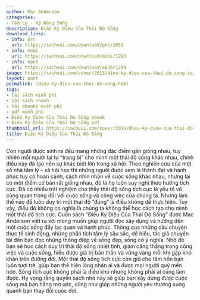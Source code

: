 ```yaml
---
author: Mac Anderson
categories:
- Tâm Lý - Kỹ Năng Sống
description: Điều Kỳ Diệu Của Thái Độ Sống
download_links:
- info: prc
  url: https://sachvui.com/download/prc/1059
- info: mobi
  url: https://sachvui.com/download/mobi/1293
- info: epub
  url: https://sachvui.com/download/epub/1294
image: https://sachvui.com/cover/2015/dieu-ky-dieu-cua-thai-do-song-tai-ban-.jpg
layout: post
permalink: /dieu-ky-dieu-cua-thai-do-song.html
tags:
- tải sách miễn phí
- tải sách nhanh
- tải ebooks miễn phí
- pdf miễn phí
- Điều Kỳ Diệu Của Thái Độ Sống ebook
- Điều Kỳ Diệu Của Thái Độ Sống pdf
thumbnail_url: https://sachvui.com/cover/2015/dieu-ky-dieu-cua-thai-do-song-tai-ban-.jpg
title: Điều Kỳ Diệu Của Thái Độ Sống
---
```


 <div class="item-desc text-justify"> Con người được sinh ra đều mang những đặc điểm gần giống nhau, tuy nhiên mỗi người lại tự “trang bị” cho mình một thái độ sống khác nhau, chính điều này đã tạo nên sự khác biệt lớn trong xã hội. Theo nghiên cứu của một số nhà tâm lý - xã hội học thì những người được xem là thành đạt và hạnh phúc tuy có hoàn cảnh, cách nhìn nhận về cuộc sống khác nhau, nhưng lại có một điểm cơ bản rất giống nhau, đó là họ luôn suy nghĩ theo hướng tích cực. Đã có nhiều trải nghiệm cho thấy thái độ sống tích cực là yếu tố vô cùng quan trọng đối với cuộc sống và công việc của chúng ta. Nhưng làm thế nào để luôn duy trì một thái độ “đúng” là điều không dễ thực hiện. Tuy vậy, điều đó không có nghĩa là chúng ta không thể học cách tạo cho mình một thái độ tích cực. Cuốn sách “Điều Kỳ Diệu Của Thái Độ Sống” được Mac Anderson viết ra với mong muốn giúp người đọc xây dựng và hướng đến một cuộc sống đầy lạc quan và hạnh phúc. Thông qua những câu chuyện thực tế sinh động, những phân tích tâm lý sâu sắc, dễ hiểu, tác giả chuyển tải đến bạn đọc những thông điệp về sống đẹp, sống có ý nghĩa. Nhờ đó bạn sẽ học cách duy trì thái độ sống nhiệt tình, giảm căng thẳng trong công việc và cuộc sống, hiểu được giá trị bản thân và vững vàng mỗi khi gặp khó khăn trên đường đời. Một thái độ sống tích cực còn giữ cho tâm hồn bạn luôn tươi trẻ, giúp bạn thể hiện lòng nhân ái và được mọi người quý mến hơn. Sống tích cực không phải là điều khó nhưng không phải ai cũng làm được. Hy vọng rằng quyển sách nhỏ này sẽ giúp bạn xây dựng được cuộc sống mà bạn hằng mơ ước, cũng như giúp những người yêu thương xung quanh bạn thay đổi cuộc đời. </div>